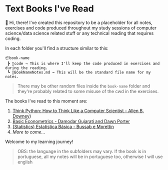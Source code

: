 # Text Books I've Read

:wave: Hi, there! I've created this repository to be a placeholder for all notes, exercises and code produced throughout my study sessions of computer science/data science related stuff or any technical reading that requires coding.

In each folder you'll find a structure similar to this:

```
📦book-name
 ┣ 📂code → This is where I'll keep the code produced in exercises and during the reading.
 ┗ 📜BookNameNotes.md → This will be the standard file name for my notes.
```

> There may be other random files inside the `book-name` folder and they're probably related to some misuse of the cwd in the exercises.

The books I've read to this moment are:

1. [Think Python: How to Think Like a Computer Scientist - Allen B. Downey](/think-python/))
2. [Basic Econometrics - Damodar Gujarati and Dawn Porter](/econometria-basica/)
3. [(Statistics) Estatística Básica - Bussab e Morettin](/estatistica-basica/)
4. *More to come...*


Welcome to my learning journey!

> OBS: the language in the subfolders may vary. If the book is in portuguese, all my notes will be in portuguese too, otherwise I will use english
